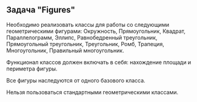 ## Задача "Figures"

Необходимо реализовать классы для работы со следующими геометрическими фигурами:
Окружность, Прямоугольник, Квадрат, Параллелограмм, Эллипс, Равнобедренный треугольник,
Прямоугольный треугольник, Треугольник, Ромб, Трапеция, Многоугольник, Правильный многоугольник.

Функционал классов должен включать в себя: нахождение площади и периметра фигуры.

Все фигуры наследуются от одного базового класса.

Нельзя пользоваться стандартными геометрическими классами.
